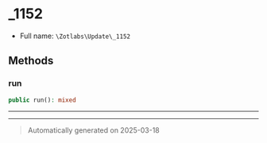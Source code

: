 
# _1152





* Full name: `\Zotlabs\Update\_1152`




## Methods


### run



```php
public run(): mixed
```












***


***
> Automatically generated on 2025-03-18
